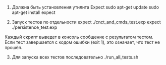1) Должна быть установления утилита Expect
   sudo apt-get update
   sudo apt-get install expect

2) Запуск тестов по отдельности
   expect ./cnct_and_cmds_test.exp
   expect ./persistence_test.exp


Каждый скрипт выведет в консоль 
сообщение с результатом тестом. 
Если тест завершается с кодом ошибки (exit 1),
это означает, что тест не прошёл.

3) Для запуска всех тестов последовательно
   ./run_all_tests.sh



